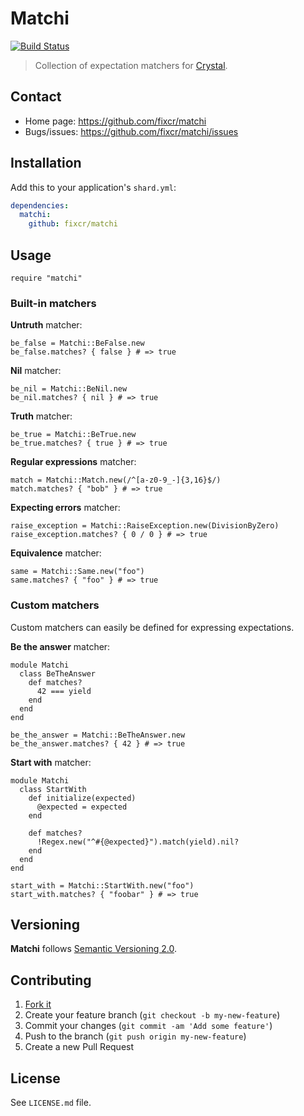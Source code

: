 # Matchi

[![Build Status](https://travis-ci.org/fixcr/matchi.svg?branch=master)][travis]

> Collection of expectation matchers for [Crystal](http://crystal-lang.org/).

## Contact

* Home page: https://github.com/fixcr/matchi
* Bugs/issues: https://github.com/fixcr/matchi/issues

## Installation

Add this to your application's `shard.yml`:

```yaml
dependencies:
  matchi:
    github: fixcr/matchi
```


## Usage

```crystal
require "matchi"
```

### Built-in matchers

**Untruth** matcher:

```crystal
be_false = Matchi::BeFalse.new
be_false.matches? { false } # => true
```

**Nil** matcher:

```crystal
be_nil = Matchi::BeNil.new
be_nil.matches? { nil } # => true
```

**Truth** matcher:

```crystal
be_true = Matchi::BeTrue.new
be_true.matches? { true } # => true
```

**Regular expressions** matcher:

```crystal
match = Matchi::Match.new(/^[a-z0-9_-]{3,16}$/)
match.matches? { "bob" } # => true
```

**Expecting errors** matcher:

```crystal
raise_exception = Matchi::RaiseException.new(DivisionByZero)
raise_exception.matches? { 0 / 0 } # => true
```

**Equivalence** matcher:

```crystal
same = Matchi::Same.new("foo")
same.matches? { "foo" } # => true
```

### Custom matchers

Custom matchers can easily be defined for expressing expectations.

**Be the answer** matcher:

```crystal
module Matchi
  class BeTheAnswer
    def matches?
      42 === yield
    end
  end
end

be_the_answer = Matchi::BeTheAnswer.new
be_the_answer.matches? { 42 } # => true
```

**Start with** matcher:

```crystal
module Matchi
  class StartWith
    def initialize(expected)
      @expected = expected
    end

    def matches?
      !Regex.new("^#{@expected}").match(yield).nil?
    end
  end
end

start_with = Matchi::StartWith.new("foo")
start_with.matches? { "foobar" } # => true
```

## Versioning

__Matchi__ follows [Semantic Versioning 2.0](http://semver.org/).

## Contributing

1. [Fork it](https://github.com/fixcr/matchi/fork)
2. Create your feature branch (`git checkout -b my-new-feature`)
3. Commit your changes (`git commit -am 'Add some feature'`)
4. Push to the branch (`git push origin my-new-feature`)
5. Create a new Pull Request

## License

See `LICENSE.md` file.

[travis]: https://travis-ci.org/fixcr/matchi
